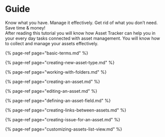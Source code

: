# Guide

Know what you have. Manage it effectively. Get rid of what you don’t need. Save time & money!   
After reading this tutorial you will know how Asset Tracker can help you in your every day tasks connected with asset management. You will know how to collect and manage your assets effectively.

{% page-ref page="basic-terms.md" %}

{% page-ref page="creating-new-asset-type.md" %}

{% page-ref page="working-with-folders.md" %}

{% page-ref page="creating-an-asset.md" %}

{% page-ref page="editing-an-asset.md" %}

{% page-ref page="defining-an-asset-field.md" %}

{% page-ref page="creating-links-between-assets.md" %}

{% page-ref page="creating-issue-for-an-asset.md" %}

{% page-ref page="customizing-assets-list-view.md" %}



